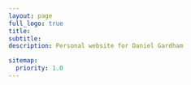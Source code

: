 ```yaml
---
layout: page
full_logo: true
title: 
subtitle: 
description: Personal website for Daniel Gardham

sitemap:
  priority: 1.0
---
```


<head>
    <style>
    {
        box-sizing: border-box;
    }
    /* Set additional styling options for the columns*/
    .column {
    float: left;
    width: 50%;
    }

    .row:after {
    content: "";
    display: table;
    clear: both;
    }
    </style>
 </head>
<section>
I am a postdoctoral researcher in the Crypto Group at  Royal Holloway, University of London. I am most interested in developing privacy-preserving cryptrography at any level, from foundational mathematics through protocol design to implementations, particularly those built from lattices. 

<br>
I obtained my PhD from the University of Surrey in 2021 under the supervision of [Mark Manulis](http://www.manulis.eu/). My thesis aimed to develop functionality of attribute-based signatures in both classical and post-quantum settings. Before that, I completed an MMath at the University of Bath with focus on algebra, analysis and probability. 
</section>
<article>
<aside>
<p><strong><img src="assets/img/Profile_Close.jpg" alt="Profile" width="300" height="200" />&nbsp;</strong></p>
</aside></article>




    <div class="row">
        <div class="column" style="background-color:#FFB695;">
            <h2>Column 1</h2>
            <p>Data..</p>
        </div>
        <div class="column" style="background-color:#96D1CD;">
            <h2>Column 2</h2>
            <p>Data..</p>
        </div>
    </div>

<h3>Publications:</h3>
For an up to date list of publications, please see either my [dblp](https://dblp.org/pid/222/6614.html) entry or my [google scholar](https://scholar.google.co.uk/citations?user=3BhQZ0kAAAAJ&hl=en) page.

<h3>Research Interests:</h3>
<ul>
  <li>Privacy-Preserving Cryptography</li>
  <li>Provable Security</li>
  <li>Lattice-based Cryptography</li>
</ul>

<h3>Contact:</h3>
I am most easily reached via email at the following address: firstname.surname@rhul.ac.uk.
<!--
<br>
-->

